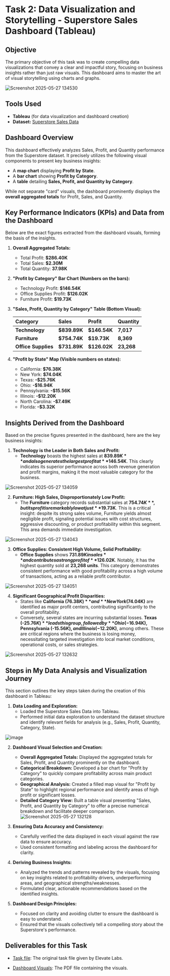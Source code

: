 # Task 2: Data Visualization and Storytelling - Superstore Sales Dashboard (Tableau)

## Objective

The primary objective of this task was to create compelling data visualizations that convey a clear and impactful story, focusing on business insights rather than just raw visuals. This dashboard aims to master the art of visual storytelling using charts and graphs.

![Screenshot 2025-05-27 134530](https://github.com/user-attachments/assets/eaaacb84-c898-43ab-af76-13f092b4e442)


## Tools Used

* **Tableau** (for data visualization and dashboard creation)
* **Dataset:**  <a href="Sample - Superstore_2024(1).xlsx">Superstore Sales Data</a>

## Dashboard Overview

This dashboard effectively analyzes Sales, Profit, and Quantity performance from the Superstore dataset. It precisely utilizes the following visual components to present key business insights:

* A **map chart** displaying **Profit by State**.
* A **bar chart** showing **Profit by Category**.
* A **table** detailing **Sales, Profit, and Quantity by Category**.

While not separate "card" visuals, the dashboard prominently displays the **overall aggregated totals** for Profit, Sales, and Quantity.

## Key Performance Indicators (KPIs) and Data from the Dashboard

Below are the exact figures extracted from the dashboard visuals, forming the basis of the insights.

1.  **Overall Aggregated Totals:**
    * Total Profit: **$286.40K**
    * Total Sales: **$2.30M**
    * Total Quantity: **37.98K**

2.  **"Profit by Category" Bar Chart (Numbers on the bars):**
    * Technology Profit: **$146.54K**
    * Office Supplies Profit: **$126.02K**
    * Furniture Profit: **$19.73K**

3.  **"Sales, Profit, Quantity by Category" Table (Bottom Visual):**

    | Category          | Sales                 | Profit                | Quantity            |
    | :---------------- | :-------------------- | :-------------------- | :------------------ |
    | **Technology** | **$839.89K** | **$146.54K** | **7,017** |
    | **Furniture** | **$754.74K** | **$19.73K** | **8,369** |
    | **Office Supplies** | **$731.89K** | **$126.02K** | **23,268** |

4.  **"Profit by State" Map (Visible numbers on states):**
    * California: **$76.38K**
    * New York: **$74.04K**
    * Texas: **-$25.76K**
    * Ohio: **-$16.94K**
    * Pennsylvania: **-$15.56K**
    * Illinois: **-$12.20K**
    * North Carolina: **-$7.49K**
    * Florida: **-$3.32K**

## Insights Derived from the Dashboard

Based on the precise figures presented in the dashboard, here are the key business insights:

1.  **Technology is the Leader in Both Sales and Profit:**
    * **Technology** boasts the highest sales at **$839.89K** and also generates the largest profit at **$146.54K**. This clearly indicates its superior performance across both revenue generation and profit margins, making it the most valuable category for the business.
  
![Screenshot 2025-05-27 134059](https://github.com/user-attachments/assets/6b2bf48a-17e5-47e2-a595-a90df576189a)


2.  **Furniture: High Sales, Disproportionately Low Profit:**
    * The **Furniture** category records substantial sales at **$754.74K**, but its profit is remarkably low at just **$19.73K**. This is a critical insight: despite its strong sales volume, Furniture yields almost negligible profit, signaling potential issues with cost structures, aggressive discounting, or product profitability within this segment. This area demands immediate investigation.
      
![Screenshot 2025-05-27 134043](https://github.com/user-attachments/assets/c6f33fd3-aeee-4a87-bee8-cf65e9be8638)

3.  **Office Supplies: Consistent High Volume, Solid Profitability:**
    * **Office Supplies** shows **$731.89K in sales** and contributes a strong profit of **$126.02K**. Notably, it has the highest quantity sold at **23,268 units**. This category demonstrates consistent performance with good profitability across a high volume of transactions, acting as a reliable profit contributor.

![Screenshot 2025-05-27 134051](https://github.com/user-attachments/assets/89155563-6ce5-4d33-af96-fad57823ff36)

4.  **Significant Geographical Profit Disparities:**
    * States like **California ($76.38K)** and **New York ($74.04K)** are identified as major profit centers, contributing significantly to the overall profitability.
    * Conversely, several states are incurring substantial losses. **Texas (-$25.76K)** leads this group, followed by **Ohio (-$16.94K), Pennsylvania (-$15.56K), and Illinois (-$12.20K)**, among others. These are critical regions where the business is losing money, necessitating targeted investigation into local market conditions, operational costs, or sales strategies.
      
![Screenshot 2025-05-27 132632](https://github.com/user-attachments/assets/718560c6-296c-465c-8220-48862c830359)


## Steps in My Data Analysis and Visualization Journey

This section outlines the key steps taken during the creation of this dashboard in Tableau:

1.  **Data Loading and Exploration:**
    * Loaded the Superstore Sales Data into Tableau.
    * Performed initial data exploration to understand the dataset structure and identify relevant fields for analysis (e.g., Sales, Profit, Quantity, Category, State).
      
![image](https://github.com/user-attachments/assets/57226bda-fc7b-481c-9c73-c6f55b48313b)


2.  **Dashboard Visual Selection and Creation:**
    * **Overall Aggregated Totals:** Displayed the aggregated totals for Sales, Profit, and Quantity prominently on the dashboard.
    * **Categorical Breakdown:** Developed a bar chart for "Profit by Category" to quickly compare profitability across main product categories.
    * **Geographical Analysis:** Created a filled map visual for "Profit by State" to highlight regional performance and identify areas of high profit or significant losses.
    * **Detailed Category View:** Built a table visual presenting "Sales, Profit, and Quantity by Category" to offer a precise numerical breakdown and facilitate deeper comparison.
![Screenshot 2025-05-27 132128](https://github.com/user-attachments/assets/c996debb-34ea-4a34-9a05-a69effd4b0cd)

3.  **Ensuring Data Accuracy and Consistency:**
    * Carefully verified the data displayed in each visual against the raw data to ensure accuracy.
    * Used consistent formatting and labeling across the dashboard for clarity.

4.  **Deriving Business Insights:**
    * Analyzed the trends and patterns revealed by the visuals, focusing on key insights related to profitability drivers, underperforming areas, and geographical strengths/weaknesses.
    * Formulated clear, actionable recommendations based on the identified insights.

5.  **Dashboard Design Principles:**
    * Focused on clarity and avoiding clutter to ensure the dashboard is easy to understand.
    * Ensured that the visuals collectively tell a compelling story about the Superstore's performance.

## Deliverables for this Task

 * <a href="TASK 2 DATA ANALYST .pdf">Task file</a>: The original task file given by Elevate Labs.
   
 * <a href="Dashboard Superstore.pdf">Dashboard Visuals</a>: The PDF file containing the visuals. 
